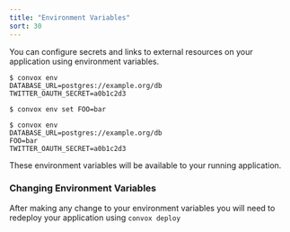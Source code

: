 ```yaml
---
title: "Environment Variables"
sort: 30
---
```

You can configure secrets and links to external resources on your application using environment variables.

    $ convox env
    DATABASE_URL=postgres://example.org/db
    TWITTER_OAUTH_SECRET=a0b1c2d3
    
    $ convox env set FOO=bar
    
    $ convox env
    DATABASE_URL=postgres://example.org/db
    FOO=bar
    TWITTER_OAUTH_SECRET=a0b1c2d3

These environment variables will be available to your running application.

<div class="block-callout block-show-callout type-info">
  <h3>Changing Environment Variables</h3>
    <p>After making any change to your environment variables you will need to redeploy your application using <code>convox deploy</code></p>
</div>
